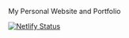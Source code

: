 My Personal Website and Portfolio

[![Netlify Status](https://api.netlify.com/api/v1/badges/8654088a-7d83-42fb-9c2a-4ce7c01012ac/deploy-status)](https://app.netlify.com/sites/stases-portfolio/deploys)
